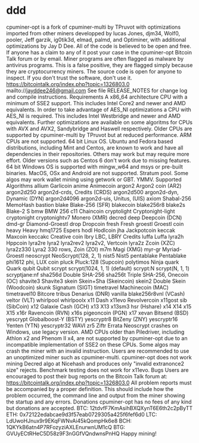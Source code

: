 # ddd
cpuminer-opt is a fork of cpuminer-multi by TPruvot with optimizations imported from other miners developped by lucas Jones, djm34, Wolf0, pooler, Jeff garzik, ig0tik3d, elmad, palmd, and Optiminer, with additional optimizations by Jay D Dee.  All of the code is believed to be open and free. If anyone has a claim to any of it post your case in the cpuminer-opt Bitcoin Talk forum or by email.  Miner programs are often flagged as malware by antivirus programs. This is a false positive, they are flagged simply because they are cryptocurrency miners. The source code is open for anyone to inspect. If you don't trust the software, don't use it.  https://bitcointalk.org/index.php?topic=1326803.0  mailto://jayddee246@gmail.com  See file RELEASE_NOTES for change log and compile instructions.  Requirements  A x86_64 architecture CPU with a minimum of SSE2 support. This includes Intel Core2 and newer and AMD equivalents. In order to take advantage of AES_NI optimizations a CPU with AES_NI is required. This includes Intel Westbridge and newer and AMD equivalents. Further optimizations are available on some algoritms for CPUs with AVX and AVX2, Sandybridge and Haswell respectively. Older CPUs are supported by cpuminer-multi by TPruvot but at reduced performance.  ARM CPUs are not supported.  64 bit Linux OS. Ubuntu and Fedora based distributions, including Mint and Centos, are known to work and have all dependencies in their repositories. Others may work but may require more effort. Older versions such as Centos 6 don't work due to missing features. 64 bit Windows OS is supported with mingw_w64 and msys or pre-built binaries. MacOS, OSx and Android are not supported.  Stratum pool. Some algos may work wallet mining using getwork or GBT. YMMV. Supported Algorithms                        allium        Garlicoin                       anime         Animecoin                       argon2        Argon2 coin (AR2)                       argon2d250    argon2d-crds, Credits (CRDS)                       argon2d500    argon2d-dyn,  Dynamic (DYN)                       argon2d4096   argon2d-uis, Unitus, (UIS)                       axiom         Shabal-256 MemoHash                       bastion                       blake         Blake-256 (SFR)                       blakecoin     blake256r8                       blake2s       Blake-2 S                       bmw           BMW 256                       c11           Chaincoin                       cryptolight   Cryptonight-light                       cryptonight                         cryptonightv7 Monero (XMR)                       decred                       deep          Deepcoin (DCN)                       dmd-gr        Diamond-Groestl                       drop          Dropcoin                       fresh         Fresh                       groestl       Groestl coin                       heavy         Heavy                       hmq1725       Espers                       hodl          Hodlcoin                       jha           Jackpotcoin                       keccak        Maxcoin                       keccakc       Creative coin                       lbry          LBC, LBRY Credits                       luffa         Luffa                       lyra2h        Hppcoin                       lyra2re       lyra2                       lyra2rev2     lyra2v2, Vertcoin                       lyra2z        Zcoin (XZC)                       lyra2z330     Lyra2 330 rows, Zoin (ZOI)                       m7m           Magi (XMG)                       myr-gr        Myriad-Groestl                       neoscrypt     NeoScrypt(128, 2, 1)                       nist5         Nist5                       pentablake    Pentablake                       phi1612       phi, LUX coin                       pluck         Pluck:128 (Supcoin)                       polytimos     Ninja                       quark         Quark                       qubit         Qubit                       scrypt        scrypt(1024, 1, 1) (default)                       scrypt:N      scrypt(N, 1, 1)                       scryptjane:nf                       sha256d       Double SHA-256                       sha256t       Triple SHA-256, Onecoin (OC)                       shavite3      Shavite3                       skein         Skein+Sha (Skeincoin)                       skein2        Double Skein (Woodcoin)                       skunk         Signatum (SIGT)                       timetravel    Machinecoin (MAC)                       timetravel10  Bitcore                       tribus        Denarius (DNR)                       vanilla       blake256r8vnl (VCash)                       veltor        (VLT)                       whirlpool                       whirlpoolx                       x11           Dash                       x11evo        Revolvercoin                       x11gost       sib (SibCoin)                       x12           Galaxie Cash (GCH)                       x13           X13                       x13sm3        hsr (Hshare)                       x14           X14                       x15           X15                       x16r          Ravencoin (RVN)                       x16s          pigeoncoin (PGN)                       x17                       xevan         Bitsend (BSD)                       yescrypt      Globalboost-Y (BSTY)                       yescryptr8    BitZeny (ZNY)                       yescryptr16   Yenten (YTN)                       yescryptr32   WAVI                       zr5           Ziftr Errata  Neoscrypt crashes on Windows, use legacy version.  AMD CPUs older than Piledriver, including Athlon x2 and Phenom II x4, are not supported by cpuminer-opt due to an incompatible implementation of SSE2 on these CPUs. Some algos may crash the miner with an invalid instruction. Users are recommended to use an unoptimized miner such as cpuminer-multi.  cpuminer-opt does not work mining Decred algo at Nicehash and produces only "invalid extranonce2 size" rejects.  Benchmark testing does not work for x11evo.  Bugs  Users are encouraged to post their bug reports on the Bitcoin Talk forum at:  https://bitcointalk.org/index.php?topic=1326803.0  All problem reports must be accompanied by a proper definition. This should include how the problem occurred, the command line and output from the miner showing the startup and any errors.  Donations  cpuminer-opt has no fees of any kind but donations are accepted.  BTC: 12tdvfF7KmAsihBXQXynT6E6th2c2pByTT ETH: 0x72122edabcae9d3f57eab0729305a425f6fef6d0 LTC: LdUwoHJnux9r9EKqFWNvAi45kQompHk6e8 BCH: 1QKYkB6atn4P7RFozyziAXLEnurwnUM1cQ BTG: GVUyECtRHeC5D58z9F3nGGfVQndwnsPnHQ  Happy mining!
